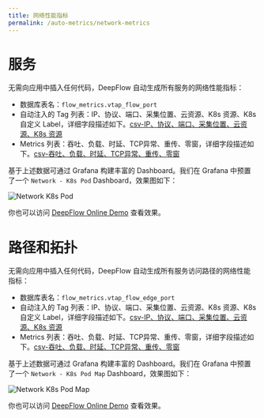 ```yaml
---
title: 网络性能指标
permalink: /auto-metrics/network-metrics
---
```


# 服务

无需向应用中插入任何代码，DeepFlow 自动生成所有服务的网络性能指标：
- 数据库表名：`flow_metrics.vtap_flow_port`
- 自动注入的 Tag 列表：IP、协议、端口、采集位置、云资源、K8s 资源、K8s 自定义 Label，详细字段描述如下。[csv-IP、协议、端口、采集位置、云资源、K8s 资源](https://raw.githubusercontent.com/deepflowio/deepflow/main/server/querier/db_descriptions/clickhouse/tag/flow_metrics/vtap_flow_port.ch)
- Metrics 列表：吞吐、负载、时延、TCP异常、重传、零窗，详细字段描述如下。[csv-吞吐、负载、时延、TCP异常、重传、零窗](https://raw.githubusercontent.com/deepflowio/deepflow/main/server/querier/db_descriptions/clickhouse/metrics/flow_metrics/vtap_flow_port.ch)

基于上述数据可通过 Grafana 构建丰富的 Dashboard。我们在 Grafana 中预置了一个 `Network - K8s Pod` Dashboard，效果图如下：

![Network K8s Pod](https://yunshan-guangzhou.oss-cn-beijing.aliyuncs.com/pub/pic/2022082363044143504e0.png)

你也可以访问 [DeepFlow Online Demo](https://ce-demo.deepflow.yunshan.net/d/Network_K8s_Pod/network-k8s-pod?var-namespace=deepflow-otel-grpc-demo&from=deepflow-doc) 查看效果。

# 路径和拓扑

无需向应用中插入任何代码，DeepFlow 自动生成所有服务访问路径的网络性能指标：
- 数据库表名：`flow_metrics.vtap_flow_edge_port`
- 自动注入的 Tag 列表：IP、协议、端口、采集位置、云资源、K8s 资源、K8s 自定义 Label，详细字段描述如下。[csv-IP、协议、端口、采集位置、云资源、K8s 资源](https://raw.githubusercontent.com/deepflowio/deepflow/main/server/querier/db_descriptions/clickhouse/tag/flow_metrics/vtap_flow_edge_port.ch)
- Metrics 列表：吞吐、负载、时延、TCP异常、重传、零窗，详细字段描述如下。[csv-吞吐、负载、时延、TCP异常、重传、零窗](https://raw.githubusercontent.com/deepflowio/deepflow/main/server/querier/db_descriptions/clickhouse/metrics/flow_metrics/vtap_flow_edge_port.ch)

基于上述数据可通过 Grafana 构建丰富的 Dashboard。我们在 Grafana 中预置了一个 `Network - K8s Pod Map` Dashboard，效果图如下：

![Network K8s Pod Map](https://yunshan-guangzhou.oss-cn-beijing.aliyuncs.com/pub/pic/2022082363044143e589f.png)

你也可以访问 [DeepFlow Online Demo](https://ce-demo.deepflow.yunshan.net/d/Network_K8s_Pod_Map/network-k8s-pod-map?var-namespace=deepflow-otel-grpc-demo&from=deepflow-doc) 查看效果。
